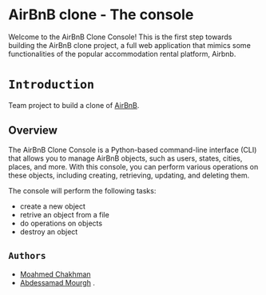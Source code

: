 # AirBnB clone - The console

Welcome to the AirBnB Clone Console! This is the first step towards building the AirBnB clone project, a full web application that mimics some functionalities of the popular accommodation rental platform, Airbnb.

# `Introduction`

Team project to build a clone of [AirBnB](https://www.airbnb.com/).

## Overview

The AirBnB Clone Console is a Python-based command-line interface (CLI) that allows you to manage AirBnB objects, such as users, states, cities, places, and more. With this console, you can perform various operations on these objects, including creating, retrieving, updating, and deleting them.

The console will perform the following tasks:

- create a new object
- retrive an object from a file
- do operations on objects
- destroy an object

## `Authors`

- [Moahmed Chakhman](https://github.com/medchakh)
- [Abdessamad Mourgh](https://github.com/Mourgh21)
.
